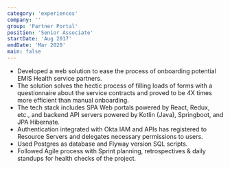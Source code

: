 ```yaml
---
category: 'experiences'
company: ''
group: 'Partner Portal'
position: 'Senior Associate'
startDate: 'Aug 2017'
endDate: 'Mar 2020'
main: false
---
```


- Developed a web solution to ease the process of onboarding potential EMIS Health service partners.
- The solution solves the hectic process of filling loads of forms with a questionnaire about the service contracts and proved to be 4X times more efficient than manual onboarding.
- The tech stack includes SPA Web portals powered by React, Redux, etc., and backend API servers powered by Kotlin (Java), Springboot, and JPA Hibernate.
- Authentication integrated with Okta IAM and APIs has registered to Resource Servers and delegates necessary permissions to users.
- Used Postgres as database and Flyway version SQL scripts.
- Followed Agile process with Sprint planning, retrospectives & daily standups for health checks of the project.
